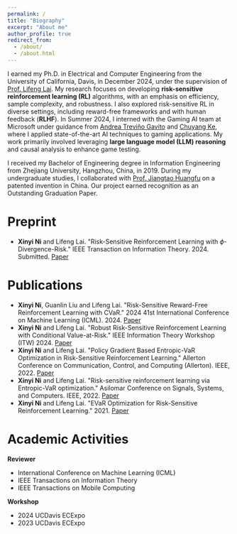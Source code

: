 ```yaml
---
permalink: /
title: "Biography"
excerpt: "About me"
author_profile: true
redirect_from: 
  - /about/
  - /about.html
---
```


I earned my Ph.D. in Electrical and Computer Engineering from the University of California, Davis, in December 2024, under the supervision of [Prof. Lifeng Lai](https://scholar.google.com/citations?user=gOhaCfUAAAAJ&hl=en). My research focuses on developing **risk-sensitive reinforcement learning (RL)** algorithms, with an emphasis on efficiency, sample complexity, and robustness. I also explored risk-sensitive RL in diverse settings, including reward-free frameworks and with human feedback (**RLHF**). In Summer 2024, I interned with the Gaming AI team at Microsoft under guidance from [Andrea Treviño Gavito](https://www.linkedin.com/in/andrea-trevino-gavito/) and [Chuyang Ke](https://scholar.google.com/citations?user=ITt3x3MAAAAJ&hl=en), where I applied state-of-the-art AI techniques to gaming applications. My work primarily involved leveraging **large language model (LLM) reasoning** and causal analysis to enhance game testing.

I received my Bachelor of Engineering degree in Information Engineering from Zhejiang University, Hangzhou, China, in 2019. During my undergraduate studies, I collaborated with [Prof. Jiangtao Huangfu](https://person.zju.edu.cn/en/huangfujt) on a patented invention in China. Our project earned recognition as an Outstanding Graduation Paper.


Preprint
======
- **Xinyi Ni** and Lifeng Lai. "Risk-Sensitive Reinforcement Learning with $\phi$-Divergence-Risk." IEEE Transaction on Information Theory. 2024. Submitted. [Paper](https://faculty.engineering.ucdavis.edu/lai/wp-content/uploads/sites/38/2024/11/TIT_submission.pdf)

Publications
======
- **Xinyi Ni**, Guanlin Liu and Lifeng Lai. "Risk-Sensitive Reward-Free Reinforcement Learning with CVaR." 2024 41st International Conference on Machine Learning (ICML). 2024. [Paper](https://scholar.google.com/citations?user=30opUTcAAAAJ&hl=en)
- **Xinyi Ni** and Lifeng Lai. "Robust Risk-Sensitive Reinforcement Learning with Conditional Value-at-Risk." IEEE Information Theory Workshop (ITW) 2024. [Paper](https://arxiv.org/abs/2405.01718)
- **Xinyi Ni** and Lifeng Lai. "Policy Gradient Based Entropic-VaR Optimization in Risk-Sensitive Reinforcement Learning." Allerton Conference on Communication, Control, and Computing (Allerton). IEEE, 2022. [Paper](https://ieeexplore.ieee.org/abstract/document/9929368)
- **Xinyi Ni** and Lifeng Lai. "Risk-sensitive reinforcement learning via Entropic-VaR optimization." Asilomar Conference on Signals, Systems, and Computers. IEEE, 2022. [Paper](https://ieeexplore.ieee.org/abstract/document/10052026)
- **Xinyi Ni** and Lifeng Lai. "EVaR Optimization for Risk-Sensitive Reinforcement Learning." 2021. [Paper](https://faculty.engineering.ucdavis.edu/lai/wp-content/uploads/sites/38/2022/02/paper_v13.pdf)


Academic Activities
======
**Reviewer**
- International Conference on Machine Learning (ICML)
- IEEE Transactions on Information Theory
- IEEE Transactions on Mobile Computing
  
**Workshop**
- 2024 UCDavis ECExpo
- 2023 UCDavis ECExpo
